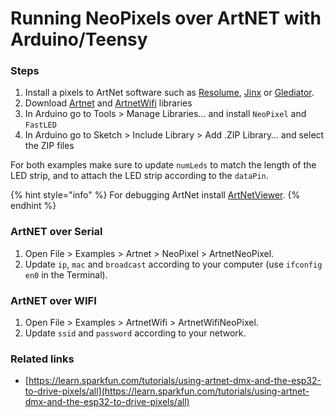 # Running NeoPixels over ArtNET with Arduino/Teensy

### Steps

1. Install a pixels to ArtNet software such as [Resolume](https://resolume.com/), [Jinx](http://www.live-leds.de/) or [Glediator](https://oneguyoneblog.com/download/glediator-v2-0-3/).
2. Download [Artnet](https://github.com/natcl/Artnet) and [ArtnetWifi](https://github.com/rstephan/ArtnetWifi) libraries
3. In Arduino go to Tools &gt; Manage Libraries… and install `NeoPixel` and `FastLED`
4. In Arduino go to Sketch &gt; Include Library &gt; Add .ZIP Library… and select the ZIP files

For both examples make sure to update `numLeds` to match the length of the LED strip, and to attach the LED strip according to the `dataPin`.

{% hint style="info" %}
For debugging ArtNet install [ArtNetViewer](http://www.artnetview.com/).
{% endhint %}

### ArtNET over Serial

1. Open File &gt; Examples &gt; Artnet &gt; NeoPixel &gt; ArtnetNeoPixel.
2. Update `ip`, `mac` and `broadcast` according to your computer \(use `ifconfig en0` in the Terminal\).

### ArtNET over WIFI

1. Open File &gt; Examples &gt; ArtnetWifi &gt; ArtnetWifiNeoPixel.
2. Update `ssid` and `password` according to your network.

### Related links

* [https://learn.sparkfun.com/tutorials/using-artnet-dmx-and-the-esp32-to-drive-pixels/all](https://learn.sparkfun.com/tutorials/using-artnet-dmx-and-the-esp32-to-drive-pixels/all)

